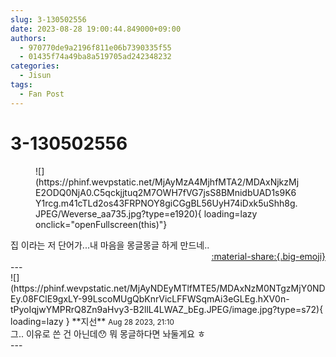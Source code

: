 ```yaml
---
slug: 3-130502556
date: 2023-08-28 19:00:44.849000+09:00
authors:
  - 970770de9a2196f811e06b7390335f55
  - 01435f74a49ba8a519705ad242348232
categories:
  - Jisun
tags:
  - Fan Post
---
```


# 3-130502556

<div class="post-container" markdown="1">
<div class="content-container md-sidebar__scrollwrap" markdown="1">


<figure markdown="1">
![](https://phinf.wevpstatic.net/MjAyMzA4MjhfMTA2/MDAxNjkzMjE2ODQ0NjA0.C5qckjjtuq2M7OWH7fVG7jsS8BMnidbUAD1s9K6Y1rcg.m41cTLd2os43FRPNOY8giCGgBL56UyH74iDxk5uShh8g.JPEG/Weverse_aa735.jpg?type=e1920){ loading=lazy onclick="openFullscreen(this)"}
</figure>
집 이라는 저 단어가...내 마음을 몽글몽글 하게 만드네..

</div>
</div>

<div style="text-align: right;" markdown="1">
<a href="https://weverse.io/fromis9/fanpost/3-130502556" style="text-align: right;">:material-share:{.big-emoji}</a>
</div>
---

<div class="comments-container md-sidebar__scrollwrap" markdown="1">
<div class="comment" markdown="1">
<div class='id-container' markdown="1">
![](https://phinf.wevpstatic.net/MjAyNDEyMTlfMTE5/MDAxNzM0NTgzMjY0NDEy.08FClE9gxLY-99LscoMUgQbKnrVicLFFWSqmAi3eGLEg.hXV0n-tPyoIqjwYMPRrQ8Zn9aHvy3-B2llL4LWAZ_bEg.JPEG/image.jpg?type=s72){ loading=lazy }
**<span class="artist">지선</span>** <small>Aug 28 2023, 21:10</small><br>
</div>
<div class='comment-body' markdown="1">
그.. 이유로 쓴 건 아닌데😯 뭐 몽글하다면 놔둘게요 ㅎ
</div>
</div>
</div>
---
